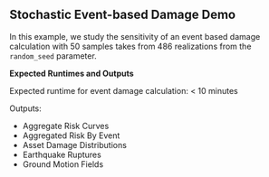 Stochastic Event-based Damage Demo
----------------------------------

In this example, we study the sensitivity of an event based damage
calculation with 50 samples takes from 486 realizations from the
`random_seed` parameter.

**Expected Runtimes and Outputs**

Expected runtime for event damage calculation: < 10 minutes

Outputs:

- Aggregate Risk Curves
- Aggregated Risk By Event
- Asset Damage Distributions
- Earthquake Ruptures
- Ground Motion Fields
